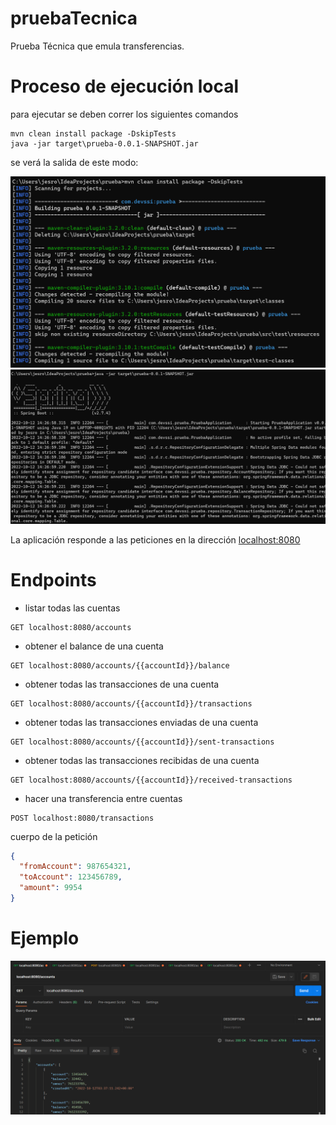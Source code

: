 # pruebaTecnica

Prueba Técnica que emula transferencias.

# Proceso de ejecución local

para ejecutar se deben correr los siguientes comandos

```shell
mvn clean install package -DskipTests
java -jar target\prueba-0.0.1-SNAPSHOT.jar
```

se verá la salida de este modo:

![comando mvn](./img/comando-mvn.png "comando mvn")
![comando java](./img/comando-java.png "comando java")

La aplicación responde a las peticiones en la dirección [localhost:8080](localhost:8080)

# Endpoints

- listar todas las cuentas

```http request
GET localhost:8080/accounts
```

- obtener el balance de una cuenta

```http request
GET localhost:8080/accounts/{{accountId}}/balance
```

- obtener todas las transacciones de una cuenta

```http request
GET localhost:8080/accounts/{{accountId}}/transactions
```

- obtener todas las transacciones enviadas de una cuenta

```http request
GET localhost:8080/accounts/{{accountId}}/sent-transactions
```

- obtener todas las transacciones recibidas de una cuenta

```http request
GET localhost:8080/accounts/{{accountId}}/received-transactions
```

- hacer una transferencia entre cuentas

```http request
POST localhost:8080/transactions
```

cuerpo de la petición

```json
{
  "fromAccount": 987654321,
  "toAccount": 123456789,
  "amount": 9954
}
```

# Ejemplo

![ejemplo peticion](./img/ejemplo-peticion.png "ejemplo de peticion")
